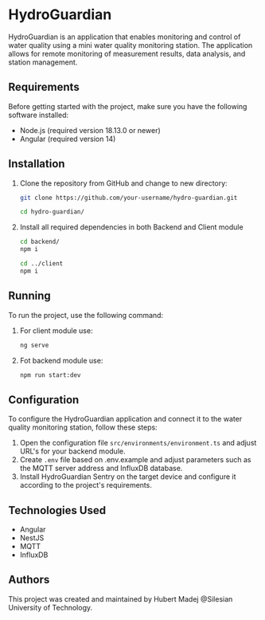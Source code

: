 # HydroGuardian

HydroGuardian is an application that enables monitoring and control of water quality using a mini water quality monitoring station. The application allows for remote monitoring of measurement results, data analysis, and station management.

## Requirements

Before getting started with the project, make sure you have the following software installed:

- Node.js (required version 18.13.0 or newer)
- Angular (required version 14)

## Installation

1. Clone the repository from GitHub and change to new directory:

   ```bash
   git clone https://github.com/your-username/hydro-guardian.git
   ```
   
   ```bash
   cd hydro-guardian/
   ```

2. Install all required dependencies in both Backend and Client module

   ```bash
   cd backend/
   npm i
   ```

   ```bash
   cd ../client
   npm i
   ```
   
## Running

To run the project, use the following command:

1. For client module use:
   ```bash
   ng serve
   ```
2. Fot backend module use:
   ```bash
   npm run start:dev
   ```

## Configuration

To configure the HydroGuardian application and connect it to the water quality monitoring station, follow these steps:

1. Open the configuration file `src/environments/environment.ts` and adjust URL's for your backend module.
2. Create `.env` file based on .env.example and adjust parameters such as the MQTT server address and InfluxDB database.
3. Install HydroGuardian Sentry on the target device and configure it according to the project's requirements.

## Technologies Used

- Angular
- NestJS
- MQTT
- InfluxDB

## Authors

This project was created and maintained by Hubert Madej @Silesian University of Technology.